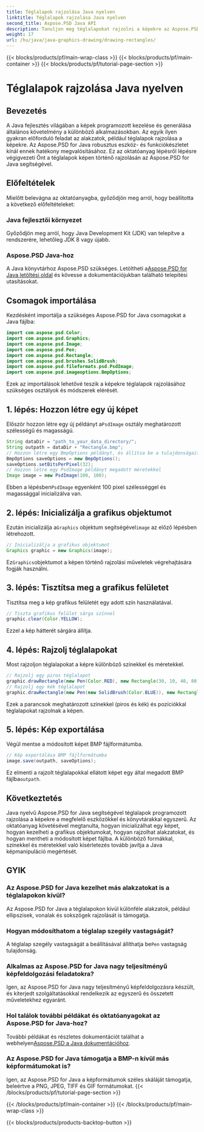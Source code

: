 ```yaml
---
title: Téglalapok rajzolása Java nyelven
linktitle: Téglalapok rajzolása Java nyelven
second_title: Aspose.PSD Java API
description: Tanuljon meg téglalapokat rajzolni a képekre az Aspose.PSD for Java segítségével. Ez az oktatóanyag lépésről lépésre vezeti a Java fejlesztőket. Tökéletes képkezelési feladatokhoz.
weight: 17
url: /hu/java/java-graphics-drawing/drawing-rectangles/
---
```


{{< blocks/products/pf/main-wrap-class >}}
{{< blocks/products/pf/main-container >}}
{{< blocks/products/pf/tutorial-page-section >}}

# Téglalapok rajzolása Java nyelven

## Bevezetés
A Java fejlesztés világában a képek programozott kezelése és generálása általános követelmény a különböző alkalmazásokban. Az egyik ilyen gyakran előforduló feladat az alakzatok, például téglalapok rajzolása a képekre. Az Aspose.PSD for Java robusztus eszköz- és funkciókészletet kínál ennek hatékony megvalósításához. Ez az oktatóanyag lépésről lépésre végigvezeti Önt a téglalapok képen történő rajzolásán az Aspose.PSD for Java segítségével.
## Előfeltételek
Mielőtt belevágna az oktatóanyagba, győződjön meg arról, hogy beállította a következő előfeltételeket:
### Java fejlesztői környezet
Győződjön meg arról, hogy Java Development Kit (JDK) van telepítve a rendszerére, lehetőleg JDK 8 vagy újabb.
### Aspose.PSD Java-hoz
 A Java könyvtárhoz Aspose.PSD szükséges. Letöltheti a[Aspose.PSD for Java letöltési oldal](https://releases.aspose.com/psd/java/) és kövesse a dokumentációjukban található telepítési utasításokat.
## Csomagok importálása
Kezdésként importálja a szükséges Aspose.PSD for Java csomagokat a Java fájlba:
```java
import com.aspose.psd.Color;
import com.aspose.psd.Graphics;
import com.aspose.psd.Image;
import com.aspose.psd.Pen;
import com.aspose.psd.Rectangle;
import com.aspose.psd.brushes.SolidBrush;
import com.aspose.psd.fileformats.psd.PsdImage;
import com.aspose.psd.imageoptions.BmpOptions;
```
Ezek az importálások lehetővé teszik a képekre téglalapok rajzolásához szükséges osztályok és módszerek elérését.
## 1. lépés: Hozzon létre egy új képet
 Először hozzon létre egy új példányt a`PsdImage` osztály meghatározott szélességű és magasságú.
```java
String dataDir = "path_to_your_data_directory/";
String outpath = dataDir + "Rectangle.bmp";
// Hozzon létre egy BmpOptions példányt, és állítsa be a tulajdonságait
BmpOptions saveOptions = new BmpOptions();
saveOptions.setBitsPerPixel(32);
// Hozzon létre egy PsdImage példányt megadott méretekkel
Image image = new PsdImage(100, 100);
```
 Ebben a lépésben`PsdImage` egyenként 100 pixel szélességgel és magassággal inicializálva van.
## 2. lépés: Inicializálja a grafikus objektumot
 Ezután inicializálja a`Graphics` objektum segítségével`image` az előző lépésben létrehozott.
```java
// Inicializálja a grafikus objektumot
Graphics graphic = new Graphics(image);
```
 Ez`Graphics`objektumot a képen történő rajzolási műveletek végrehajtására fogják használni.
## 3. lépés: Tisztítsa meg a grafikus felületet
Tisztítsa meg a kép grafikus felületét egy adott szín használatával.
```java
// Tiszta grafikus felület sárga színnel
graphic.clear(Color.YELLOW);
```
Ezzel a kép hátterét sárgára állítja.
## 4. lépés: Rajzolj téglalapokat
Most rajzoljon téglalapokat a képre különböző színekkel és méretekkel.
```java
// Rajzolj egy piros téglalapot
graphic.drawRectangle(new Pen(Color.RED), new Rectangle(30, 10, 40, 80));
// Rajzolj egy kék téglalapot
graphic.drawRectangle(new Pen(new SolidBrush(Color.BLUE)), new Rectangle(10, 30, 80, 40));
```
Ezek a parancsok meghatározott színekkel (piros és kék) és pozíciókkal téglalapokat rajzolnak a képen.
## 5. lépés: Kép exportálása
Végül mentse a módosított képet BMP fájlformátumba.
```java
// Kép exportálása BMP fájlformátumba
image.save(outpath, saveOptions);
```
 Ez elmenti a rajzolt téglalapokkal ellátott képet egy által megadott BMP fájlba`outpath`.

## Következtetés
Java nyelvű Aspose.PSD for Java segítségével téglalapok programozott rajzolása a képekre a megfelelő eszközökkel és könyvtárakkal egyszerű. Az oktatóanyag követésével megtanulta, hogyan inicializálhat egy képet, hogyan kezelheti a grafikus objektumokat, hogyan rajzolhat alakzatokat, és hogyan mentheti a módosított képet fájlba. A különböző formákkal, színekkel és méretekkel való kísérletezés tovább javítja a Java képmanipuláció megértését.
## GYIK
### Az Aspose.PSD for Java kezelhet más alakzatokat is a téglalapokon kívül?
Az Aspose.PSD for Java a téglalapokon kívül különféle alakzatok, például ellipszisek, vonalak és sokszögek rajzolását is támogatja.
### Hogyan módosíthatom a téglalap szegély vastagságát?
 A téglalap szegély vastagságát a beállításával állíthatja be`Pen` vastagság tulajdonság.
### Alkalmas az Aspose.PSD for Java nagy teljesítményű képfeldolgozási feladatokra?
Igen, az Aspose.PSD for Java nagy teljesítményű képfeldolgozásra készült, és kiterjedt szolgáltatásokkal rendelkezik az egyszerű és összetett műveletekhez egyaránt.
### Hol találok további példákat és oktatóanyagokat az Aspose.PSD for Java-hoz?
 További példákat és részletes dokumentációt találhat a webhelyen[Aspose.PSD a Java dokumentációhoz](https://reference.aspose.com/psd/java/).
### Az Aspose.PSD for Java támogatja a BMP-n kívül más képformátumokat is?
Igen, az Aspose.PSD for Java a képformátumok széles skáláját támogatja, beleértve a PNG, JPEG, TIFF és GIF formátumokat.
{{< /blocks/products/pf/tutorial-page-section >}}

{{< /blocks/products/pf/main-container >}}
{{< /blocks/products/pf/main-wrap-class >}}

{{< blocks/products/products-backtop-button >}}
